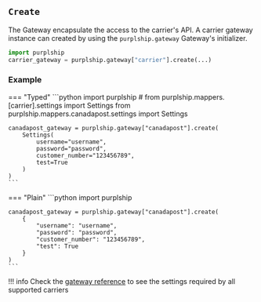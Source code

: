 ## `Create`

The Gateway encapsulate the access to the carrier's API. A carrier gateway instance
can created by using the `purplship.gateway` Gateway's initializer.

```python
import purplship
carrier_gateway = purplship.gateway["carrier"].create(...)
```

### Example

=== "Typed"
    ```python
    import purplship
    # from purplship.mappers.[carrier].settings import Settings
    from purplship.mappers.canadapost.settings import Settings
    
    canadapost_gateway = purplship.gateway["canadapost"].create(
        Settings(
            username="username",
            password="password",
            customer_number="123456789",
            test=True
        )
    )
    ```
    
=== "Plain"
    ```python
    import purplship
    
    canadapost_gateway = purplship.gateway["canadapost"].create(
        {
            "username": "username",
            "password": "password",
            "customer_number": "123456789",
            "test": True
        }
    )
    ```


!!! info
    Check the [gateway reference](/references/#gateway) to see the settings required by all supported carriers
